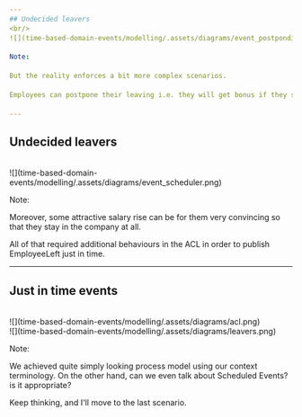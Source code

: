 ```yaml
---
## Undecided leavers
<br/>
![](time-based-domain-events/modelling/.assets/diagrams/event_postponding.png)

Note:

But the reality enforces a bit more complex scenarios.

Employees can postpone their leaving i.e. they will get bonus if they stay longer in the company.

---
```

## Undecided leavers
<br/>
![](time-based-domain-events/modelling/.assets/diagrams/event_scheduler.png)

Note:

Moreover, some attractive salary rise can be for them very convincing so that they stay in the company at all.

All of that required additional behaviours in the ACL in order to publish EmployeeLeft just in time.

---
## Just in time events
<br/>
![](time-based-domain-events/modelling/.assets/diagrams/acl.png)

<br/>
![](time-based-domain-events/modelling/.assets/diagrams/leavers.png)

Note:

We achieved quite simply looking process model using our context terminology.
On the other hand, can we even talk about Scheduled Events? is it appropriate?

Keep thinking, and I'll move to the last scenario.